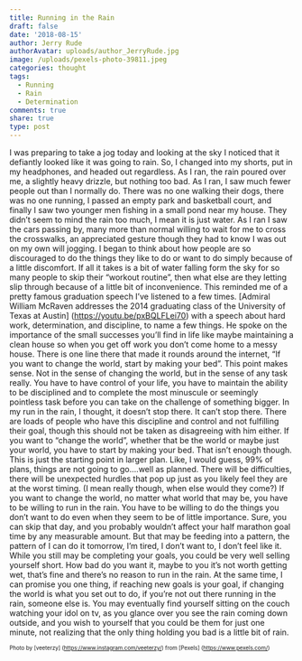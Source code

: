 ```yaml
---
title: Running in the Rain
draft: false
date: '2018-08-15'
author: Jerry Rude
authorAvatar: uploads/author_JerryRude.jpg
image: /uploads/pexels-photo-39811.jpeg
categories: thought
tags:
  - Running
  - Rain
  - Determination
comments: true
share: true
type: post
---
```

I was preparing to take a jog today and looking at the sky I noticed that it defiantly looked like it was going to rain. So, I changed into my shorts, put in my headphones, and headed out regardless. As I ran, the rain poured over me, a slightly heavy drizzle, but nothing too bad. As I ran, I saw much fewer people out than I normally do. There was no one walking their dogs, there was no one running, I passed an empty park and basketball court, and finally I saw two younger men fishing in a small pond near my house. They didn’t seem to mind the rain too much, I mean it is just water. As I ran I saw the cars passing by, many more than normal willing to wait for me to cross the crosswalks, an appreciated gesture though they had to know I was out on my own will jogging. I began to think  about how people are so discouraged to do the things they like to do or want to do simply because of a little discomfort. If all it takes is a bit of water falling form the sky for so many people to skip their “workout routine”, then what else are they letting slip through because of a little bit of inconvenience. This reminded me of a pretty famous graduation speech I’ve listened to a few times. [Admiral William McRaven addresses the 2014 graduating class of the University of Texas at Austin] (https://youtu.be/pxBQLFLei70) with a speech about hard work, determination, and discipline, to name a few things. He spoke on the importance of the small successes you’ll find in life like maybe maintaining a clean house so when you get off work you don’t come home to a messy house. There is one line there that made it rounds around the internet, “If you want to change the world, start by making your bed”. This point makes sense. Not in the sense of changing the world, but in the sense of any task really. You have to have control of your life, you have to maintain the ability to be disciplined and to complete the most minuscule or seemingly pointless task before you can take on the challenge of something bigger. In my run in the rain, I thought, it doesn’t stop there. It can’t stop there. There are loads of people who have this discipline and control and not fulfilling their goal, though this should not be taken as disagreeing with him either. If you want to “change the world”, whether that be the world or maybe just your world, you have to start by making your bed. That isn’t enough though. This is just the starting point in larger plan. Like, I would guess, 99% of plans, things are not going to go….well as planned. There will be difficulties, there will be unexpected hurdles that pop up just as you likely feel they are at the worst timing. (I mean really though, when else would they come?) If you want to change the world, no matter what world that may be, you have to be willing to run in the rain. You have to be willing to do the things you don’t want to do even when they seem to be of little importance. Sure, you can skip that day, and you probably wouldn’t affect your half marathon goal time by any measurable amount.  But that may be feeding into a pattern, the pattern of I can do it tomorrow, I’m tired, I don’t want to, I don’t feel like it. While you still may be completing your goals, you could be very well selling yourself short. How bad do you want it, maybe to you it’s not worth getting wet, that’s fine and there’s no reason to run in the rain. At the same time, I can promise you one thing, if reaching new goals is your goal, if changing the world is what you set out to do, if you’re not out there running in the rain, someone else is. You may eventually find yourself sitting on the couch watching your idol on tv, as you glance over you see the rain coming down outside, and you wish to yourself that you could be them for just one minute, not realizing that the only thing holding you bad is a little bit of rain.




<sub><sup>Photo by [veeterzy] (https://www.instagram.com/veeterzy/) from [Pexels] (https://www.pexels.com/)</sub></sup>
